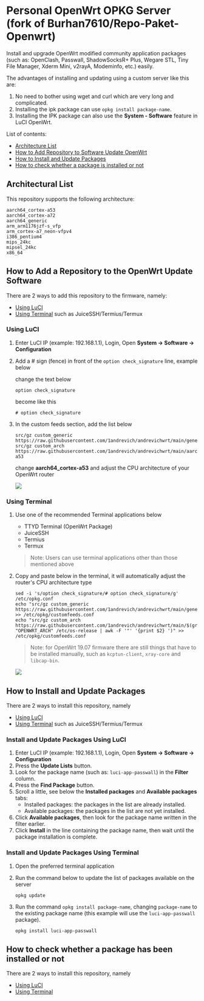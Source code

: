 # Personal OpenWrt OPKG Server (fork of Burhan7610/Repo-Paket-Openwrt)
Install and upgrade OpenWrt modified community application packages (such as: OpenClash, Passwall, ShadowSocksR+ Plus, Wegare STL, Tiny File Manager, Xderm Mini, v2rayA, Modeminfo, etc.) easily.

The advantages of installing and updating using a custom server like this are:
1. No need to bother using wget and curl which are very long and complicated.
2. Installing the ipk package can use `opkg install package-name`.
3. Installing the IPK package can also use the **System - Software** feature in LuCI OpenWrt.

List of contents:
- [Architecture List](#architecture-list)
- [How to Add Repository to Software Update OpenWrt](#how-to-add-repository-to-software-update-openwrt)
- [How to Install and Update Packages](#how-to-install-and-update-packages)
- [How to check whether a package is installed or not](#how-to-check-a-package-is-installed-or-not)

## Architectural List
This repository supports the following architecture:

```
aarch64_cortex-a53
aarch64_cortex-a72
aarch64_generic
arm_arm1176jzf-s_vfp
arm_cortex-a7_neon-vfpv4
i386_pentium4
mips_24kc
mipsel_24kc
x86_64
```

## How to Add a Repository to the OpenWrt Update Software
There are 2 ways to add this repository to the firmware, namely:
- [Using LuCI](#using-luci)
- [Using Terminal](#using-terminal) such as JuiceSSH/Termius/Termux


### Using LuCI

   1. Enter LuCI IP (example: 192.168.1.1), Login, Open **System -> Software -> Configuration**
  
   2. Add a # sign (fence) in front of the ```option check_signature``` line, example below
  
       change the text below
      
       ```
       option check_signature
       ```
      
       become like this
      
       ```
       # option check_signature
       ```

   3. In the custom feeds section, add the list below

       ```
       src/gz custom_generic https://raw.githubusercontent.com/1andrevich/andrevichwrt/main/generic
       src/gz custom_arch https://raw.githubusercontent.com/1andrevich/andrevichwrt/main/aarch64_cortex-a53
       ```

       change **aarch64_cortex-a53** and adjust the CPU architecture of your OpenWrt router

       ![](https://raw.githubusercontent.com/Burhan7610/Repo-Paket-Openwrt/main/preview/preview1.gif)
 
### Using Terminal
   1. Use one of the recommended Terminal applications below
       - TTYD Terminal (OpenWrt Package)
       - JuiceSSH
       - Termius
       - Termux
      
       > Note: Users can use terminal applications other than those mentioned above
  
   2. Copy and paste below in the terminal, it will automatically adjust the router's CPU architecture type
      
       ```
       sed -i 's/option check_signature/# option check_signature/g' /etc/opkg.conf
       echo "src/gz custom_generic https://raw.githubusercontent.com/1andrevich/andrevichwrt/main/generic" >> /etc/opkg/customfeeds.conf
       echo "src/gz custom_arch https://raw.githubusercontent.com/1andrevich/andrevichwrt/main/$(grep "OPENWRT_ARCH" /etc/os-release | awk -F '"' '{print $2} ')" >> /etc/opkg/customfeeds.conf
       ```

       > Note: for OpenWrt 19.07 firmware there are still things that have to be installed manually, such as `kcptun-client`, `xray-core` and `libcap-bin`.
    
       ![](https://raw.githubusercontent.com/1andrevich/andrevichwrt/main/preview/preview2.gif)
    

## How to Install and Update Packages
There are 2 ways to install this repository, namely
- [Using LuCI](#install-and-update-packages-using-luci)
- [Using Terminal](#install-and-update-packages-using-terminal) such as JuiceSSH/Termius/Termux

### Install and Update Packages Using LuCI
   1. Enter LuCI IP (example: 192.168.1.1), Login, Open **System -> Software -> Configuration**
   2. Press the **Update Lists** button.
   3. Look for the package name (such as: `luci-app-passwall`) in the **Filter** column.
   4. Press the **Find Package** button.
   5. Scroll a little, see below the **Installed packages** and **Available packages** tabs:
       - Installed packages: the packages in the list are already installed.
       - Available packages: the packages in the list are not yet installed.
   6. Click **Available packages**, then look for the package name written in the filter earlier.
   7. Click **Install** in the line containing the package name, then wait until the package installation is complete.
 
### Install and Update Packages Using Terminal
   1. Open the preferred terminal application
   2. Run the command below to update the list of packages available on the server
       ```
       opkg update
       ```
  
   3. Run the command `opkg install package-name`, changing `package-name` to the existing package name (this example will use the `luci-app-passwall` package).
      
       ```
       opkg install luci-app-passwall
       ```

## How to check whether a package has been installed or not
There are 2 ways to install this repository, namely
- [Using LuCI](#how-to-check-package-status-with-luci)
- [Using Terminal](#how-to-check-package-status)
